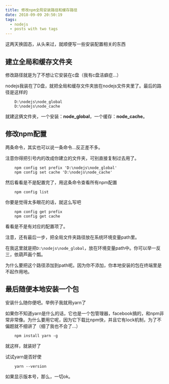 ```yaml
---
title: 修改npm全局安装路径和缓存路径
date: 2018-09-09 20:50:19
tags:
  - nodejs
  - posts with two tags
---
```


这两天换固态，从头来过，就顺便写一些安装配置相关的东西

## 建立全局和缓存文件夹
修改路径就是为了不想让它安装在c盘（我有c盘洁癖症…）

nodejs我装在了D盘，就把全局和缓存文件夹放在nodejs文件夹里了。最后的路径是这样的
```
    D:\nodejs\node_global
    D:\nodejs\node_cache
```
就建这俩文件夹，一个安装：**node_global**，一个缓存：**node_cache**。

## 修改npm配置
两条命令，其实也可以说一条命令…反正差不多。

注意你得把引号内的改成你建立的文件夹，可别直接复制过去用了。
```
    npm config set prefix 'D:\nodejs\node_global'
    npm config set cache 'D:\nodejs\node_cache'
```
然后看看是不是配置完了，用这条命令查看所有npm配置
```
    npm config list
```
你要是觉得太多眼花的话，就这么写吧
```
    npm config get prefix
    npm config get cache
```
看看是不是有对应的配置项了。

注意，还有最后一步，把全局文件夹路径放在系统环境变量path里。

在我这里就是把`D:\nodejs\node_global`，放在环境变量path中。你可以举一反三，依葫芦画个瓢。

为什么要把这个路径添加到path呢。因为你不添加，你本地安装的包在终端里是不起作用地。

## 最后随便本地安装一个包
安装什么随你便吧。举例子我就用yarn了

如果你不知道yarn是什么的话，它也是一个包管理器，facebook搞的，和npm非常非常像。为什么要用它呢，因为它下载比npm快，并且它有lock机制，为了不偏题就不细讲了（细了我也不会了…）

```
    npm install yarn -g
```
就这样，就装好了

试试yarn是否好使
```
    yarn --version
```
如果显示版本号，那么，一切ok。
